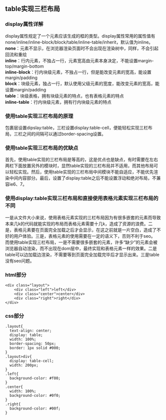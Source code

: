 ## table实现三栏布局
### display属性详解
display属性规定了一个元素应该生成的框的类型。display属性常用的属性值有none/inline/inline-block/block/table/inline-table/inherit，默认值为inline。  
**none**：元素不显示，在浏览器渲染页面时不会出现在渲染树中，同样，不会引起回流和重绘  
**inline**：行内元素，不独占一行，元素宽高由元素本身决定，不能设置margin-top/margin-bottom  
**inline-block**：行内块级元素，不独占一行，但是能改变元素的宽高，能设置margin/padding  
**block**：块级元素，独占一行，默认使用父级元素的宽度，能改变元素的宽高，能设置margin/padding  
**table**：块级表格，拥有块级元素的特点，也有表格元素的特点  
**inline-table**：行内块级元素，拥有行内块级元素的特点
### 使用table实现三栏布局的原理
包裹层设置dipslay:table，三栏设置display:table-cell，便能轻松实现三栏布局，三栏之间的间隔可以通过border-spacing设置。
### 使用table实现三栏布局的优缺点
首先，使用table实现的三栏布局是等高的，这是优点也是缺点，有时需要在左右两栏下面放置另外的模块时，显然table实现的三栏布局并不适用，而其他布局可以轻松实现。然后，使用table实现的三栏布局中间模块不能自适应，不能优先渲染中间内容部分。最后，设置了display:table之后不能设置浮动和绝对布局，不兼容ie6、7。
### 使用display:table实现三栏布局和直接使用表格元素实现三栏布局的不同
一是从文件大小来说，使用表格元素实现的三栏布局因为有很多嵌套的元素而导致本来几k的代码就能实现的布局而表格元素需要十几k，造成了资源的浪费。二是，表格元素要在页面完全加载之后才会显示，在这之前就是一片空白，造成了不好的用户体验。三是，表格元素的使用需要在一定的语义下，否则不利于seo。  
而使用table实现三栏布局，一是不需要很多嵌套的元素，许多“缺少”的元素会被浏览器自动渲染，而不出现在dom层中，最终实现和表格元素一样的效果。二是table可以边加载边渲染，不需要等到页面完全加载完毕后才显示出来。三是table没有seo问题。
### html部分
```
<div class="layout">
    <div class="left">left</div>
    <div class="center">center</div>
    <div class="right">right</div>
</div>
```
### css部分
```
.layout{
  text-align: center;
  display: table;
  width: 100%;
  border-spacing: 50px;
  border: 1px solid #000;
}
.layout>div{
  display: table-cell;
  width: 200px;
}
.left{
  background-color: #f00;
}
.center{
  width: 100%;
  background-color: #0f0;
}
.right{
  background-color: #00f;
}
```